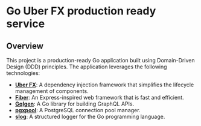 # Go Uber FX production ready service

## Overview

This project is a production-ready Go application built using Domain-Driven Design (DDD) principles. The application leverages the following technologies:

- **[Uber FX](https://github.com/uber-go/fx)**: A dependency injection framework that simplifies the lifecycle management of components.
- **[Fiber](https://gofiber.io/)**: An Express-inspired web framework that is fast and efficient.
- **[Gqlgen](https://gqlgen.com/)**: A Go library for building GraphQL APIs.
- **[pgxpool](https://pkg.go.dev/github.com/jackc/pgx/v4/pgxpool)**: A PostgreSQL connection pool manager.
- **[slog](https://pkg.go.dev/golang.org/x/exp/slog)**: A structured logger for the Go programming language.
